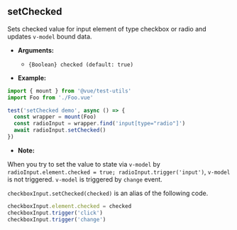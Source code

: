 ## setChecked

Sets checked value for input element of type checkbox or radio and updates `v-model` bound data.

- **Arguments:**

  - `{Boolean} checked (default: true)`

- **Example:**

```js
import { mount } from '@vue/test-utils'
import Foo from './Foo.vue'

test('setChecked demo', async () => {
  const wrapper = mount(Foo)
  const radioInput = wrapper.find('input[type="radio"]')
  await radioInput.setChecked()
})
```

- **Note:**

When you try to set the value to state via `v-model` by `radioInput.element.checked = true; radioInput.trigger('input')`, `v-model` is not triggered. `v-model` is triggered by `change` event.

`checkboxInput.setChecked(checked)` is an alias of the following code.

```js
checkboxInput.element.checked = checked
checkboxInput.trigger('click')
checkboxInput.trigger('change')
```
